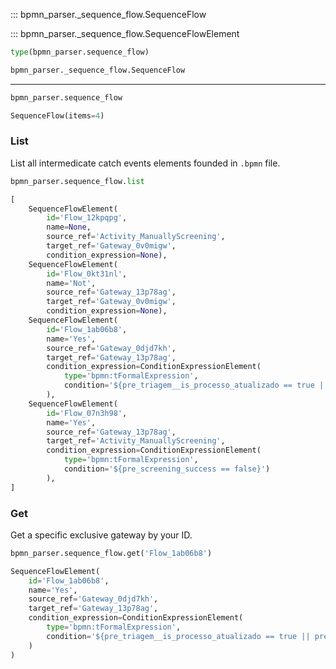 ::: bpmn_parser._sequence_flow.SequenceFlow

::: bpmn_parser._sequence_flow.SequenceFlowElement

```python linenums="1"
type(bpmn_parser.sequence_flow)
```

```python title="Output"
bpmn_parser._sequence_flow.SequenceFlow
```

---

```python linenums="1"
bpmn_parser.sequence_flow
```

```python title="Output"
SequenceFlow(items=4)
```

### List
List all intermedicate catch events elements founded in `.bpmn` file.
```python linenums="1"
bpmn_parser.sequence_flow.list
```

```python title="Output"
[
    SequenceFlowElement(
        id='Flow_12kpqpg',
        name=None,
        source_ref='Activity_ManuallyScreening',
        target_ref='Gateway_0v0migw',
        condition_expression=None),
    SequenceFlowElement(
        id='Flow_0kt31nl',
        name='Not',
        source_ref='Gateway_13p78ag',
        target_ref='Gateway_0v0migw',
        condition_expression=None),
    SequenceFlowElement(
        id='Flow_1ab06b8',
        name='Yes',
        source_ref='Gateway_0djd7kh',
        target_ref='Gateway_13p78ag',
        condition_expression=ConditionExpressionElement(
            type='bpmn:tFormalExpression',
            condition='${pre_triagem__is_processo_atualizado == true || pre_triagem__tentativas_atualizacao >= 10}')
        ),
    SequenceFlowElement(
        id='Flow_07n3h98',
        name='Yes',
        source_ref='Gateway_13p78ag',
        target_ref='Activity_ManuallyScreening',
        condition_expression=ConditionExpressionElement(
            type='bpmn:tFormalExpression',
            condition='${pre_screening_success == false}')
        ),
]
```

### Get
Get a specific exclusive gateway by your ID.
```python linenums="1"
bpmn_parser.sequence_flow.get('Flow_1ab06b8')
```

```python title="Output"
SequenceFlowElement(
    id='Flow_1ab06b8',
    name='Yes',
    source_ref='Gateway_0djd7kh',
    target_ref='Gateway_13p78ag',
    condition_expression=ConditionExpressionElement(
        type='bpmn:tFormalExpression',
        condition='${pre_triagem__is_processo_atualizado == true || pre_triagem__tentativas_atualizacao >= 10}'
    )
)
```